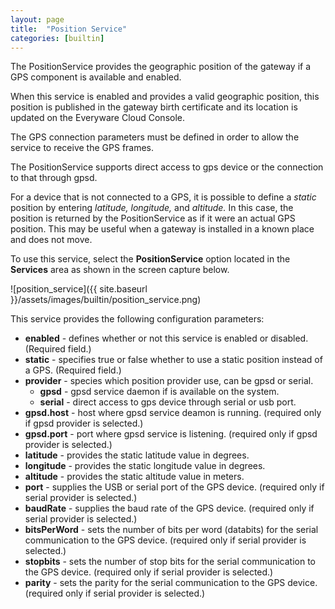 ```yaml
---
layout: page
title:  "Position Service"
categories: [builtin]
---
```


The PositionService provides the geographic position of the gateway if a GPS component is available and enabled.

When this service is enabled and provides a valid geographic position, this position is published in the gateway birth certificate and its location is updated on the Everyware Cloud Console.

The GPS connection parameters must be defined in order to allow the service to receive the GPS frames.

The PositionService supports direct access to gps device or the connection to that through gpsd.

For a device that is not connected to a GPS, it is possible to define a _static_ position by entering _latitude,_ _longitude,_ and _altitude._ In this case, the position is returned by the PositionService as if it were an actual GPS position. This may be useful when a gateway is installed in a known place and does not move.

To use this service, select the **PositionService** option located in the **Services** area as shown in the screen capture below.

![position_service]({{ site.baseurl }}/assets/images/builtin/position_service.png)

This service provides the following configuration parameters:

- **enabled** - defines whether or not this service is enabled or disabled. (Required field.)
- **static** - specifies true or false whether to use a static position instead of a GPS. (Required field.)
- **provider** - species which position provider use, can be gpsd or serial. 
  - **gpsd** - gpsd service daemon if is available on the system. 
  - **serial** - direct access to gps device through serial or usb port.
- **gpsd.host** - host where gpsd service deamon is running. (required only if gpsd provider is selected.)
- **gpsd.port** - port where gpsd service is listening. (required only if gpsd provider is selected.)
- **latitude** - provides the static latitude value in degrees.
- **longitude** - provides the static longitude value in degrees.
- **altitude** - provides the static altitude value in meters.
- **port** - supplies the USB or serial port of the GPS device. (required only if serial provider is selected.)
- **baudRate** - supplies the baud rate of the GPS device. (required only if serial provider is selected.)
- **bitsPerWord** - sets the number of bits per word (databits) for the serial communication to the GPS device. (required only if serial provider is selected.)
- **stopbits** - sets the number of stop bits for the serial communication to the GPS device. (required only if serial provider is selected.)
- **parity** - sets the parity for the serial communication to the GPS device. (required only if serial provider is selected.)